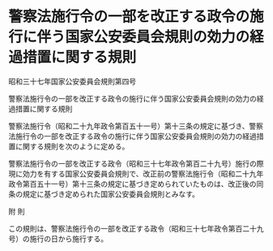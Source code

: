 # 警察法施行令の一部を改正する政令の施行に伴う国家公安委員会規則の効力の経過措置に関する規則

昭和三十七年国家公安委員会規則第四号

警察法施行令の一部を改正する政令の施行に伴う国家公安委員会規則の効力の経過措置に関する規則

警察法施行令（昭和二十九年政令第百五十一号）第十三条の規定に基づき、警察法施行令の一部を改正する政令の施行に伴う国家公安委員会規則の効力の経過措置に関する規則を次のように定める。

警察法施行令の一部を改正する政令（昭和三十七年政令第百二十九号）施行の際現に効力を有する国家公安委員会規則で、改正前の警察法施行令（昭和二十九年政令第百五十一号）第十三条の規定に基づき定められていたものは、改正後の同条の規定に基づき定められた国家公安委員会規則とみなす。

附 則

この規則は、警察法施行令の一部を改正する政令（昭和三十七年政令第百二十九号）の施行の日から施行する。
